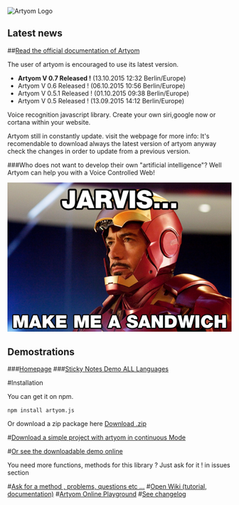 ![Artyom Logo](https://raw.githubusercontent.com/sdkcarlos/artyom.js/master/src/images/artyomjs-logo.png)

## Latest news
##[Read the official documentation of Artyom](https://sdkcarlos.gitbooks.io/artyom/content/index.html)

The user of artyom is encouraged to use its latest version.

- **Artyom V 0.7 Released !** (13.10.2015 12:32 Berlin/Europe)
- Artyom V 0.6 Released ! (06.10.2015 10:56 Berlin/Europe)
- Artyom V 0.5.1 Released ! (01.10.2015 09:38 Berlin/Europe)
- Artyom V 0.5 Released ! (13.09.2015 14:12 Berlin/Europe)

Voice recognition javascript library. Create your own siri,google now or cortana within your website.

Artyom still in constantly update.
visit the webpage for more info:
It's recomendable to download always the latest version of artyom anyway check the changes in order to update from a previous version.

###Who does not want to develop their own "artificial intelligence"? Well Artyom can help you with a Voice Controlled Web!

<p align="center">
  <img src="https://raw.githubusercontent.com/sdkcarlos/sdkcarlos.github.io/master/sites/artyom-resources/images/artyom_make_sandwich.jpg" alt="Artyom example use"/>
</p>

## Demostrations
###[Homepage](http://sdkcarlos.github.io/sites/artyom.html)
###[Sticky Notes Demo ALL Languages](https://sdkcarlos.github.io/demo-sites/artyom/artyom_sticky_notes.html)

#Installation
 
You can get it on npm.

```shell
npm install artyom.js
```
Or download a zip package here [Download .zip](https://github.com/sdkcarlos/artyom.js/raw/master/public/artyom-source.zip)

#[Download a simple project with artyom in continuous Mode](https://github.com/sdkcarlos/sdkcarlos.github.io/raw/master/demo-sites/artyom-continuous-demo.zip)


#[Or see the downloadable demo online](https://sdkcarlos.github.io/demo-sites/artyom-demo-continuous.html)

You need more functions, methods for this library ? Just ask for it ! in issues section


#[Ask for a method , problems, questions etc ...](https://github.com/sdkcarlos/artyom.js/issues)
#[Open Wiki (tutorial, documentation)](https://github.com/sdkcarlos/artyom.js/wiki)
#[Artyom Online Playground](https://sdkcarlos.github.io/sites/artyomplayground.html)
#[See changelog](https://sdkcarlos.gitbooks.io/artyom/content/chapters/official_changelog.html)
 
